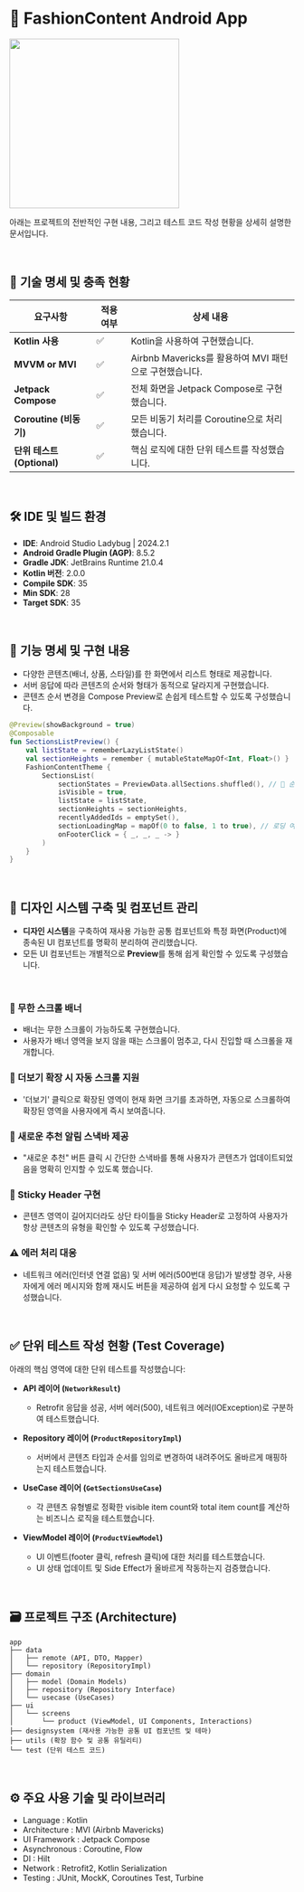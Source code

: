 # 📱 FashionContent Android App
<img src="https://github.com/user-attachments/assets/0b43a47a-6e26-4e71-a48a-1b6d510ee5a5"
     style="width: 300px; height: auto; object-fit: contain;"/>

아래는 프로젝트의 전반적인 구현 내용, 그리고 테스트 코드 작성 현황을 상세히 설명한 문서입니다.

<br>

## 🚩 기술 명세 및 충족 현황

| 요구사항                 | 적용 여부 | 상세 내용                  |
|----------------------|-------|------------------------|
| **Kotlin 사용**          | ✅     | Kotlin을 사용하여 구현했습니다. |
| **MVVM or MVI**      | ✅| Airbnb Mavericks를 활용하여 MVI 패턴으로 구현했습니다. |
| **Jetpack Compose**  | ✅     | 전체 화면을 Jetpack Compose로 구현했습니다. |
| **Coroutine (비동기)** | ✅     | 모든 비동기 처리를 Coroutine으로 처리했습니다. |
| **단위 테스트 (Optional)**  | ✅     | 핵심 로직에 대한 단위 테스트를 작성했습니다. |

<br>

## 🛠️ IDE 및 빌드 환경
- **IDE**: Android Studio Ladybug | 2024.2.1
- **Android Gradle Plugin (AGP)**: 8.5.2
- **Gradle JDK**: JetBrains Runtime 21.0.4
- **Kotlin 버전**: 2.0.0
- **Compile SDK**: 35
- **Min SDK**: 28
- **Target SDK**: 35

<br>

## 📌 기능 명세 및 구현 내용

- 다양한 콘텐츠(배너, 상품, 스타일)를 한 화면에서 리스트 형태로 제공합니다.
- 서버 응답에 따라 콘텐츠의 순서와 형태가 동적으로 달라지게 구현했습니다.
- 콘텐츠 순서 변경을 Compose Preview로 손쉽게 테스트할 수 있도록 구성했습니다.

```kotlin
@Preview(showBackground = true)
@Composable
fun SectionsListPreview() {
    val listState = rememberLazyListState()
    val sectionHeights = remember { mutableStateMapOf<Int, Float>() }
    FashionContentTheme {
        SectionsList(
            sectionStates = PreviewData.allSections.shuffled(), // 🔁 순서 바꿔서 테스트
            isVisible = true,
            listState = listState,
            sectionHeights = sectionHeights,
            recentlyAddedIds = emptySet(),
            sectionLoadingMap = mapOf(0 to false, 1 to true), // 로딩 여부 섞어보기
            onFooterClick = { _, _, _ -> }
        )
    }
}
```

<br>

## 🎨 디자인 시스템 구축 및 컴포넌트 관리

- **디자인 시스템**을 구축하여 재사용 가능한 공통 컴포넌트와 특정 화면(Product)에 종속된 UI 컴포넌트를 명확히 분리하여 관리했습니다.
- 모든 UI 컴포넌트는 개별적으로 **Preview**를 통해 쉽게 확인할 수 있도록 구성했습니다.
  
<br>

### 🔁 무한 스크롤 배너
- 배너는 무한 스크롤이 가능하도록 구현했습니다.
- 사용자가 배너 영역을 보지 않을 때는 스크롤이 멈추고, 다시 진입할 때 스크롤을 재개합니다.

### 📌 더보기 확장 시 자동 스크롤 지원
- '더보기' 클릭으로 확장된 영역이 현재 화면 크기를 초과하면, 자동으로 스크롤하여 확장된 영역을 사용자에게 즉시 보여줍니다.

### 🔔 새로운 추천 알림 스낵바 제공
- "새로운 추천" 버튼 클릭 시 간단한 스낵바를 통해 사용자가 콘텐츠가 업데이트되었음을 명확히 인지할 수 있도록 했습니다.

### 📌 Sticky Header 구현
- 콘텐츠 영역이 길어지더라도 상단 타이틀을 Sticky Header로 고정하여 사용자가 항상 콘텐츠의 유형을 확인할 수 있도록 구성했습니다.

### ⚠️ 에러 처리 대응
- 네트워크 에러(인터넷 연결 없음) 및 서버 에러(500번대 응답)가 발생할 경우, 사용자에게 에러 메시지와 함께 재시도 버튼을 제공하여 쉽게 다시 요청할 수 있도록 구성했습니다.
  
<br>

## ✅ 단위 테스트 작성 현황 (Test Coverage)

아래의 핵심 영역에 대한 단위 테스트를 작성했습니다:

- **API 레이어 (`NetworkResult`)**
  - Retrofit 응답을 성공, 서버 에러(500), 네트워크 에러(IOException)로 구분하여 테스트했습니다.

- **Repository 레이어 (`ProductRepositoryImpl`)**
  - 서버에서 콘텐츠 타입과 순서를 임의로 변경하여 내려주어도 올바르게 매핑하는지 테스트했습니다.

- **UseCase 레이어 (`GetSectionsUseCase`)**
  - 각 콘텐츠 유형별로 정확한 visible item count와 total item count를 계산하는 비즈니스 로직을 테스트했습니다.

- **ViewModel 레이어 (`ProductViewModel`)**
  - UI 이벤트(footer 클릭, refresh 클릭)에 대한 처리를 테스트했습니다.
  - UI 상태 업데이트 및 Side Effect가 올바르게 작동하는지 검증했습니다.

 <br>
  
## 🗃️ 프로젝트 구조 (Architecture)

```
app
├── data
│   ├── remote (API, DTO, Mapper)
│   └── repository (RepositoryImpl)
├── domain
│   ├── model (Domain Models)
│   ├── repository (Repository Interface)
│   └── usecase (UseCases)
├── ui
│   └── screens
│       └── product (ViewModel, UI Components, Interactions)
├── designsystem (재사용 가능한 공통 UI 컴포넌트 및 테마)
├── utils (확장 함수 및 공통 유틸리티)
└── test (단위 테스트 코드)
```

<br>


## ⚙️ 주요 사용 기술 및 라이브러리
- Language : Kotlin
- Architecture : MVI (Airbnb Mavericks)
- UI Framework : Jetpack Compose
- Asynchronous : Coroutine, Flow
- DI : Hilt
- Network : Retrofit2, Kotlin Serialization
- Testing : JUnit, MockK, Coroutines Test, Turbine


